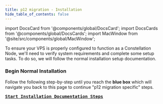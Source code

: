 ```yaml
---
title: p12 migration - Installation
hide_table_of_contents: false
---
```

<intro-end />

import DocsCard from '@components/global/DocsCard';
import DocsCards from '@components/global/DocsCards';
import MacWindow from '@site/src/components/global/MacWindow';

<head>
  <title>Constellation Network Automation with nodectl</title>
  <meta
    name="description"
    content="nodectl installation of new Node"
  />
</head>

To ensure your VPS is properly configured to function as a Constellation Node, we'll need to verify system requirements and complete some setup tasks.  To do so, we will follow the normal installation setup documentation.

### Begin Normal Installation
Follow the following step-by-step until you reach the **blue box** which will navigate you back to this page to continue "p12 migration specific" steps.

**<kbd>[Start Installation Documentation Steps](/validate/automated/install/nodectl-install-require)</kbd>**
